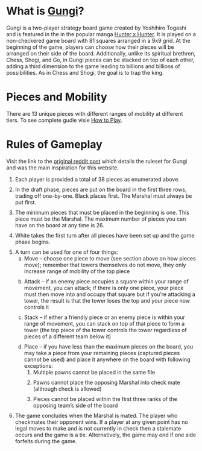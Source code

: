 <div class="text border">
  <h1>What is <a href='https://gungi.picinfiniti.net' target="blank">Gungi</a>?</h1>
  <p>
    Gungi is a two-player strategy board game created by Yoshihiro Togashi and is featured in the in the popular manga
    <a href="https://hunterxhunter.fandom.com/wiki/Hunter_%C3%97_Hunter" class="sc-dQppl cQZIoF">Hunter x Hunter</a>.
    It is played on a non-checkered game board with 81 squares arranged in a 9x9 grid. At the beginning of the game,
    players can choose how their pieces will be arranged on their side of the board.
    Additionally, unlike its spiritual brethren, Chess, Shogi, and Go, in Gungi pieces can be stacked on top of each
    other, adding a third dimension to the game leading to billions and billions of possibilities. As in Chess and
    Shogi, the goal is to trap the king.
  </p>
  <h1>Pieces and Mobility</h1>
  <p>
    There are 13 unique pieces with different ranges of mobility at different tiers. To see complete gudie visie
    <a href='https://gungi.picinfiniti.net/how_to_play.html' target="blank">How to Play</a>.
  </p>
  <h1>Rules of Gameplay</h1>
  <div>Visit the link to the <a
      href="https://www.reddit.com/r/HunterXHunter/comments/6803yz/revised_rules_of_gungi_in_hunterxhunter_pdf/">
      original reddit post</a>
    which details the ruleset for Gungi and was the main inspiration for this website.
    <ol>
      <li style="margin: 0px 0px 10px;">Each player is provided a total of 38 pieces as enumerated above.</li>
      <li style="margin: 0px 0px 10px;">In the draft phase, pieces are put on the board in the first three rows,
        trading off one-by-one. Black places first. The Marshal must always be put first.</li>
      <li style="margin: 0px 0px 10px;">The minimum pieces that must be placed in the beginning is one. This piece
        must be the Marshal. The maximum number of pieces you can have on the board at any time is 26.</li>
      <li style="margin: 0px 0px 10px;">White takes the first turn after all pieces have been set up and the game
        phase begins.</li>
      <li style="margin: 0px 0px 10px;">A turn can be used for one of four things:<ol
          style="list-style-type: lower-alpha;">
          <li style="margin: 0px 0px 10px;">Move – choose one piece to move (see section above on how pieces move);
            remember that towers themselves do not move, they only increase range of mobility of the top piece</li>
          <li style="margin: 0px 0px 10px;">Attack – if an enemy piece occupies a square within your range of
            movement, you can attack; if there is only one piece, your piece must then move into and occupy that
            square but if you’re attacking a tower, the result is that the tower loses the top and your piece now
            controls it</li>
          <li style="margin: 0px 0px 10px;">Stack – if either a friendly piece or an enemy piece is within your range
            of movement, you can stack on top of that piece to form a tower (the top piece of the tower controls the
            tower regardless of pieces of a different team below it)</li>
          <li style="margin: 0px 0px 10px;">Place – if you have less than the maximum pieces on the board, you may
            take a piece from your remaining pieces (captured pieces cannot be used) and place it anywhere on the
            board with following exceptions:<ol>
              <li style="margin: 0px 0px 10px;">Multiple pawns cannot be placed in the same file</li>
              <li style="margin: 0px 0px 10px;">Pawns cannot place the opposing Marshal into check mate (although
                check is allowed)</li>
              <li style="margin: 0px 0px 10px;">Pieces cannot be placed within the first three ranks of the opposing
                team’s side of the board</li>
            </ol>
          </li>
        </ol>
      </li>
      <li style="margin: 0px 0px 10px;">The game concludes when the Marshal is mated. The player who checkmates their
        opponent wins. If a player at any given point has no legal moves to make and is not currently in check then a
        stalemate occurs and the game is a tie. Alternatively, the game may end if one side forfeits during the game.
      </li>
    </ol>
  </div>
</div>
